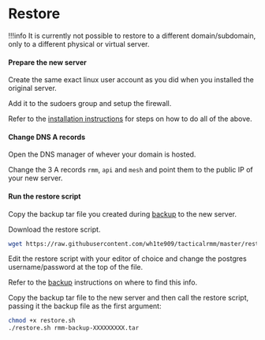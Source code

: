 # Restore

!!!info
    It is currently not possible to restore to a different domain/subdomain, only to a different physical or virtual server.

#### Prepare the new server
Create the same exact linux user account as you did when you installed the original server.

Add it to the sudoers group and setup the firewall.

Refer to the [installation instructions](install_server.md) for steps on how to do all of the above.

#### Change DNS A records
Open the DNS manager of whever your domain is hosted.

Change the 3 A records `rmm`, `api` and `mesh` and point them to the public IP of your new server.

#### Run the restore script

Copy the backup tar file you created during [backup](backup.md) to the new server.

Download the restore script.

```bash
wget https://raw.githubusercontent.com/wh1te909/tacticalrmm/master/restore.sh
```

Edit the restore script with your editor of choice and change the postgres username/password at the top of the file.

Refer to the [backup](backup.md) instructions on where to find this info.

Copy the backup tar file to the new server and then call the restore script, passing it the backup file as the first argument:

```bash
chmod +x restore.sh
./restore.sh rmm-backup-XXXXXXXXX.tar
```

